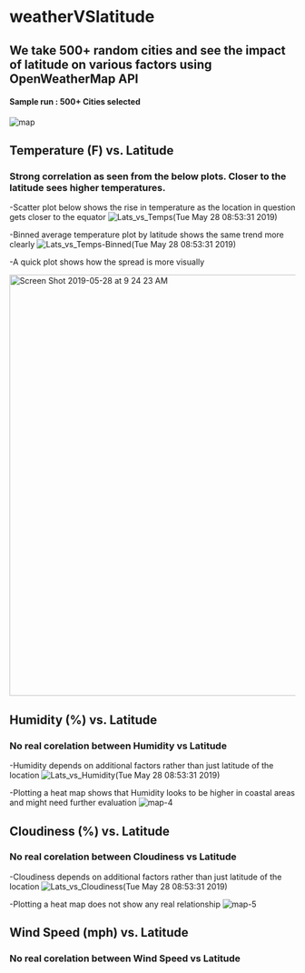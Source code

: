 # weatherVSlatitude

## We take 500+ random cities and see the impact of latitude on various factors using OpenWeatherMap API

#### Sample run : 500+ Cities selected
![map](https://user-images.githubusercontent.com/46534353/58493208-47cf8200-8127-11e9-9016-15311e6204f8.png)

## Temperature (F) vs. Latitude
### Strong correlation as seen from the below plots. Closer to the latitude sees higher temperatures.

-Scatter plot below shows the rise in temperature as the location in question gets closer to the equator
![Lats_vs_Temps(Tue May 28 08:53:31 2019)](https://user-images.githubusercontent.com/46534353/58493271-69306e00-8127-11e9-80ab-2064da7f47d6.png)

-Binned average temperature plot by latitude shows the same trend more clearly
![Lats_vs_Temps-Binned(Tue May 28 08:53:31 2019)](https://user-images.githubusercontent.com/46534353/58493916-d7296500-8128-11e9-97af-e4c64dbbbd4d.png)

-A quick plot shows how the spread is more visually

<img width="741" alt="Screen Shot 2019-05-28 at 9 24 23 AM" src="https://user-images.githubusercontent.com/46534353/58494693-8adf2480-812a-11e9-836b-b5330a9faa86.png">

## Humidity (%) vs. Latitude
### No real corelation between Humidity vs Latitude

-Humidity depends on additional factors rather than just latitude of the location
![Lats_vs_Humidity(Tue May 28 08:53:31 2019)](https://user-images.githubusercontent.com/46534353/58494800-c7128500-812a-11e9-92b2-644af4b0cebd.png)

-Plotting a heat map shows that Humidity looks to be higher in coastal areas and might need further evaluation
![map-4](https://user-images.githubusercontent.com/46534353/58494990-2ec8d000-812b-11e9-8980-0dac068d5f83.png)


## Cloudiness (%) vs. Latitude
### No real corelation between Cloudiness vs Latitude

-Cloudiness depends on additional factors rather than just latitude of the location
![Lats_vs_Cloudiness(Tue May 28 08:53:31 2019)](https://user-images.githubusercontent.com/46534353/58495258-dcd47a00-812b-11e9-86b1-9fe2b16cc236.png)

-Plotting a heat map does not show any real relationship
![map-5](https://user-images.githubusercontent.com/46534353/58495341-1a390780-812c-11e9-8412-a2f4eaadc88d.png)



## Wind Speed (mph) vs. Latitude
### No real corelation between Wind Speed vs Latitude


